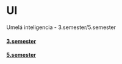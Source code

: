 # UI

Umelá inteligencia - 3.semester/5.semester

#### [3.semester](./3semester/README.md) 

#### [5.semester](./5semester/README.md)
